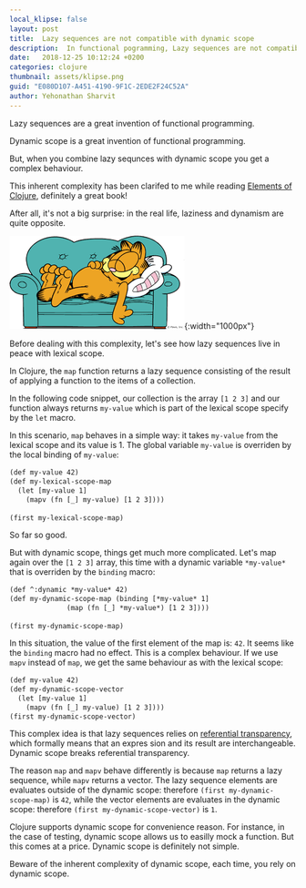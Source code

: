 ```yaml
---
local_klipse: false
layout: post
title:  Lazy sequences are not compatible with dynamic scope
description:  In functional pogramming, Lazy sequences are not compatible with dynamic scope
date:   2018-12-25 10:12:24 +0200
categories: clojure
thumbnail: assets/klipse.png
guid: "E080D107-A451-4190-9F1C-2EDE2F24C52A"
author: Yehonathan Sharvit
---
```




Lazy sequences are a great invention of functional programming.

Dynamic scope is a great invention of functional programming.

But, when you combine lazy sequnces with dynamic scope you get a complex behaviour.

This inherent complexity has been clarifed to me while reading [Elements of Clojure](https://leanpub.com/elementsofclojure/), definitely a great book!

After all, it's not a big surprise: in the real life, laziness and dynamism are quite opposite.


![laziness](/assets/laziness.png){:width="1000px"}


Before dealing with this complexity, let's see how lazy sequences live in peace with lexical scope.

In Clojure, the `map` function returns a lazy sequence consisting of the result of applying a function to the items of a collection. 

In the following code snippet, our collection is the array `[1 2 3]` and our function always returns `my-value` which is part of the lexical scope specify by the `let` macro.

In this scenario, `map` behaves in a simple way: it takes `my-value` from the lexical scope and its value is 1. The global variable `my-value` is overriden by the local binding of `my-value`:

~~~klipse
(def my-value 42)
(def my-lexical-scope-map
  (let [my-value 1]
    (mapv (fn [_] my-value) [1 2 3])))

(first my-lexical-scope-map)
~~~

So far so good.


But with dynamic scope, things get much more complicated.
Let's map again over the `[1 2 3]` array, this time with a dynamic variable `*my-value*` that is overriden by the `binding` macro:

~~~klipse
(def ^:dynamic *my-value* 42)
(def my-dynamic-scope-map (binding [*my-value* 1]
              (map (fn [_] *my-value*) [1 2 3])))

(first my-dynamic-scope-map)
~~~

In this situation, the value of the first element of the map is: `42`. It seems like the `binding` macro had no effect. This is a complex behaviour. If we use `mapv` instead of `map`, we get the same behaviour as with the lexical scope:


~~~klipse
(def my-value 42)
(def my-dynamic-scope-vector
  (let [my-value 1]
    (mapv (fn [_] my-value) [1 2 3])))
(first my-dynamic-scope-vector)
~~~

This complex idea is that lazy sequences relies on [referential transparency](https://en.wikipedia.org/wiki/Referential_transparency), which formally means that an expres sion and its result are interchangeable. Dynamic scope breaks referential transparency.

The reason `map` and `mapv` behave differently is because `map` returns a lazy sequence, while `mapv` returns a vector. The lazy sequence elements are evaluates outside of the dynamic scope: therefore `(first my-dynamic-scope-map)` is `42`, while the vector elements are evaluates in the dynamic scope: therefore `(first my-dynamic-scope-vector)` is `1`.


Clojure supports dynamic scope for convenience reason. For instance, in the case of testing, dynamic scope allows us to easilly mock a function. But this comes at a price. Dynamic scope is definitely not simple. 

Beware of the inherent complexity of dynamic scope, each time, you rely on dynamic scope.








